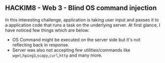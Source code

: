## HACKIM8 - Web 3 - Blind OS command injection

In this interesting challenge, application is taking user input and passes it to a application code that runs a task on the underlying server. At first glance, I have noticed few things which are below: 

- OS Command might be executed on the server side but it's not reflecting back in response. 
- Server was also not accepting few utilities/commands like `wget`,`hping3`,`scapy`,`curl`,`http` and many more. 
